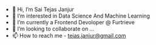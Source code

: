 - 👋 Hi, I’m Sai Tejas Janjur
- 👀 I’m interested in Data Science And Machine Learning 
- 🌱 I’m currently a Frontend Devoloper @ Furtrieve
- 💞️ I’m looking to collaborate on ...
- 📫 How to reach me - tejas.janjur@gmail.com

<!---
saitejas-janjur/saitejas-janjur is a ✨ special ✨ repository because its `README.md` (this file) appears on your GitHub profile.
You can click the Preview link to take a look at your changes.
--->
